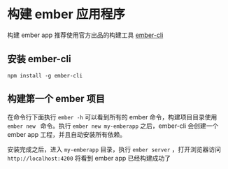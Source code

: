 # 构建 ember 应用程序

构建 ember app 推荐使用官方出品的构建工具 [ember-cli](http://www.ember-cli.com)

## 安装 ember-cli

```
npm install -g ember-cli
```

## 构建第一个 ember 项目

在命令行下面执行 `ember -h` 可以看到所有的 ember 命令，构建项目目录使用
`ember new ` 命令。执行 `ember new my-emberapp` 之后，ember-cli 会创建一个
ember app 工程，并且自动安装所有依赖。

安装完成之后，进入 `my-emberapp` 目录，执行 `ember server` ，打开浏览器访问 `http://localhost:4200` 将看到 ember app 已经构建成功了
